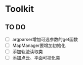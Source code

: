 # Toolkit

## TO DO
- [ ] argparser增加可选参数的get函数
- [ ] MapManager要增加初始化
- [ ] 添加轨迹读取类
- [ ] 添加点云、平面可视化类
